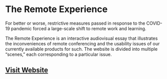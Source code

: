 # The Remote Experience

For better or worse, restrictive measures passed in response to the COVID-19 pandemic forced a large-scale shift to remote work and learning.

The Remote Experience is an interactive audiovisual essay that illustrates the inconveniences of remote conferencing and the usability issues of our currently available products for such. The website is divided into multiple “scenes,” each corresponding to a particular issue.

## [Visit Website](https://xier892.github.io/remote-experience/)
